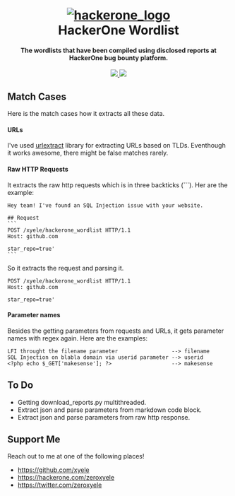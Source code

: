 
<h1 align="center">
  <br>
  <a href="https://www.hackerone.com/"><img src="https://res-1.cloudinary.com/crunchbase-production/image/upload/c_lpad,f_auto,q_auto:eco/dgsrzgjf4paklpbom6uj" alt="hackerone_logo"></a>
  <br>
  HackerOne Wordlist
  <br>
</h1>
<h4 align="center">The wordlists that have been compiled using disclosed reports at HackerOne bug bounty platform.</h4>
<p align="center">
  <a href="https://github.com/xyele/hackerone_wordlist/stargazers">
    <img src="https://img.shields.io/github/stars/xyele/hackerone_wordlist">
  </a>
  <a href="https://github.com/xyele/hackerone_wordlist/releases">
      <img src="https://img.shields.io/github/release/xyele/hackerone_wordlist">
  </a>
</p>

## Match Cases
Here is the match cases how it extracts all these data.
#### URLs
I've used [urlextract](https://github.com/lipoja/URLExtract) library for extracting URLs based on TLDs. Eventhough it works awesome, there might be false matches rarely. 
#### Raw HTTP Requests
It extracts the raw http requests which is in three backticks (\`\`\`). Her are the example:
````
Hey team! I've found an SQL Injection issue with your website.

## Request
```
POST /xyele/hackerone_wordlist HTTP/1.1
Host: github.com

star_repo=true'
```
````
So it extracts the request and parsing it.
```
POST /xyele/hackerone_wordlist HTTP/1.1
Host: github.com

star_repo=true'
```

#### Parameter names
Besides the getting parameters from requests and URLs, it gets parameter names with regex again. Here are the examples:
```
LFI throught the filename parameter                 --> filename
SQL Injection on blabla domain via userid parameter --> userid
<?php echo $_GET['makesense']; ?>                   --> makesense
```

## To Do
- Getting download_reports.py multithreaded.
- Extract json and parse parameters from markdown code block.
- Extract json and parse parameters from raw http response.

## Support Me
Reach out to me at one of the following places!
- https://github.com/xyele
- https://hackerone.com/zeroxyele
- https://twitter.com/zeroxyele

